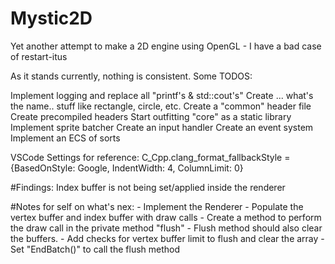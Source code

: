 # Mystic2D
Yet another attempt to make a 2D engine using OpenGL - I have a bad case of restart-itus

As it stands currently, nothing is consistent. Some TODOS:

Implement logging and replace all "printf's & std::cout's"
Create ... what's the name.. stuff like rectangle, circle, etc.
Create a "common" header file
Create precompiled headers
Start outfitting "core" as a static library
Implement sprite batcher
Create an input handler
Create an event system
Implement an ECS of sorts


VSCode Settings for reference:
C_Cpp.clang_format_fallbackStyle = {BasedOnStyle: Google, IndentWidth: 4, ColumnLimit: 0}


#Findings: Index buffer is not being set/applied inside the renderer

#Notes for self on what's nex:
    - Implement the Renderer
    - Populate the vertex buffer and index buffer with draw calls
    - Create a method to perform the draw call in the private method "flush"
        - Flush method should also clear the buffers.
    - Add checks for vertex buffer limit to flush and clear the array
    - Set "EndBatch()" to call the flush method
